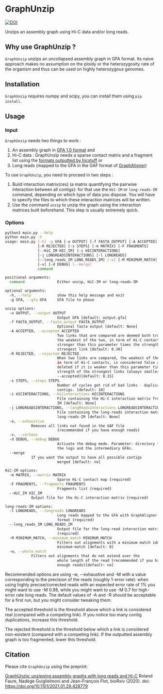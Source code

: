 # GraphUnzip

[![DOI](https://zenodo.org/badge/DOI/10.5281/zenodo.4291093.svg)](https://doi.org/10.5281/zenodo.4291093)

Unzips an assembly graph using Hi-C data and/or long reads. 

## Why use GraphUnzip ?

`GraphUnzip` unzips an uncollapsed assembly graph in GFA format. Its naive approach makes no assumption on the ploidy or the heterozygosity rate of the organism and thus can be used on highly heterozygous genomes.

## Installation

`GraphUnzip` requires numpy and scipy, you can install them using `pip install`.

## Usage

### Input

`GraphUnzip` needs two things to work :

1. An assembly graph in [GFA 1.0 format](https://github.com/GFA-spec/GFA-spec) 
and
2. Hi-C data : GraphUnzip needs a sparse contact matrix and a fragment list using the [formats outputted by hicstuff](https://github.com/koszullab/hicstuff#File-formats)
or 
3. Long reads (mapped to the GFA in the GAF format of [GraphAligner](https://github.com/maickrau/GraphAligner))


To use `GraphUnzip`, you need to proceed in two steps :

1. Build interaction matrix(ces) (a matrix quantifying the pairwise interaction between all contigs): for that use the `HiC-IM` or `long-reads-IM` command, depending on which type of data you dispose. You will have to specify the files to which these interaction matrices will be written.
2. Use the command `unzip` to unzip the graph using the interaction matrices built beforehand. This step is usually extremely quick.


### Options
```bash
python3 main.py --help
python main.py -h
usage: main.py [-h] -g GFA [-o OUTPUT] [-f FASTA_OUTPUT] [-A ACCEPTED]
               [-R REJECTED] [-s STEPS] [-m MATRIX] [-F FRAGMENTS]
               [--HiC_IM HIC_IM] [-i HICINTERACTIONS]
               [-j LONGREADSINTERACTIONS] [-l LONGREADS]
               [--long_reads_IM LONG_READS_IM] [-e] [-M MINIMUM_MATCH] [-w]
               [-v] [-d DEBUG] [--merge]
               command

positional arguments:
  command               Either unzip, HiC-IM or long-reads-IM

optional arguments:
  -h, --help            show this help message and exit
  -g GFA, --gfa GFA     GFA file to phase

unzip options:
  -o OUTPUT, --output OUTPUT
                        Output GFA [default: output.gfa]
  -f FASTA_OUTPUT, --fasta_output FASTA_OUTPUT
                        Optional fasta output [default: None]
  -A ACCEPTED, --accepted ACCEPTED
                        Two links that are compared are deemed both true if
                        the weakest of the two, in term of Hi-C contacts, is
                        stronger than this parameter times the strength of the
                        strongest link [default: 0.30]
  -R REJECTED, --rejected REJECTED
                        When two links are compared, the weakest of the two,
                        in term of Hi-C contacts, is considered false and
                        deleted if it is weaker than this parameter times the
                        strength of the strongest links (always smaller than
                        --accepted)[default: 0.15]
  -s STEPS, --steps STEPS
                        Number of cycles get rid of bad links - duplicate
                        contigs. [default: 10]
  -i HICINTERACTIONS, --HiCinteractions HICINTERACTIONS
                        File containing the Hi-C interaction matrix from HiC-
                        IM [default: None]
  -j LONGREADSINTERACTIONS, --longReadsInteractions LONGREADSINTERACTIONS
                        File containing the long-reads interaction matrix from
                        long-reads-IM [default: None]
  -e, --exhaustive      
			Removes all links not found in the GAF file
                        (recommended if you have enough reads)
  -v, --verbose
  -d DEBUG, --debug DEBUG
                        Activate the debug mode. Parameter: directory to put
                        the logs and the intermediary GFAs.
  --merge               
			If you want the output to have all possible contigs
                        merged [default: no]

HiC-IM options:
  -m MATRIX, --matrix MATRIX
                        Sparse Hi-C contact map (required)
  -F FRAGMENTS, --fragments FRAGMENTS
                        Fragments list (required)
  --HiC_IM HIC_IM       
			Output file for the Hi-C interaction matrix (required)

long-reads-IM options:
  -l LONGREADS, --longreads LONGREADS
                        Long reads mapped to the GFA with GraphAligner in the GAF
                        format (required)
  --long_reads_IM LONG_READS_IM
                        Output file for the long-read interaction matrix
                        (required)
  -M MINIMUM_MATCH, --minimum_match MINIMUM_MATCH
                        Filters out alignments with a minimum match identity <
                        minimum-match [default: 0]
  -w, --whole_match     
			Filters out alignments that do not extend over the
                        whole length of the read (recommended if you have
                        enough reads)[default: no]


```

Recommended options are using -w, --exhaustive and -M with a value corresponding to the precision of the reads (roughly 1-error rate): when using highly precise/corrected reads with an expected error rate of 1% you might want to use -M 0.98, while you might want to use -M 0.7 for high-error rate long reads. The default values of -A and -R should be acceptable for a first run, but you might consider tweaking them:

The accepted threshold is the threshold above which a link is considered real (compared with a competing link). If you notice too many contig duplications, increase this threshold.

The rejected threshold is the threshold below which a link is considered non-existent (compared with a competing link). If the outputted assembly graph is too fragmented, lower this threshold.

## Citation

Please cite `GraphUnzip` using the preprint:

[GraphUnzip: unzipping assembly graphs with long reads and Hi-C](https://www.biorxiv.org/content/10.1101/2021.01.29.428779v1) Roland Faure, Nadège Guiglielmoni and Jean-François Flot, bioRxiv (2020).
doi: https://doi.org/10.1101/2021.01.29.428779

